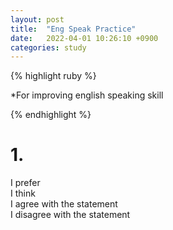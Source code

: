 ```yaml
---
layout: post
title:  "Eng Speak Practice"
date:   2022-04-01 10:26:10 +0900
categories: study
---
```





{% highlight ruby %}


*For improving english speaking skill  

{% endhighlight %}


# 1.

I prefer  
I think   
I agree with the statement   
I disagree with the statement  














